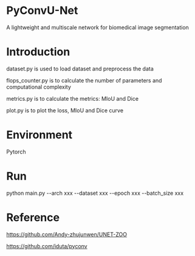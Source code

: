 # PyConvU-Net
A lightweight and multiscale network for biomedical image segmentation
# Introduction
dataset.py is used to load dataset and preprocess the data 

flops_counter.py is to calculate the number of parameters and computational complexity

metrics.py is to calculate the metrics: MIoU and Dice

plot.py is to plot the loss, MIoU and Dice curve

# Environment
Pytorch
# Run
python main.py --arch xxx --dataset xxx --epoch xxx --batch_size xxx
# Reference
https://github.com/Andy-zhujunwen/UNET-ZOO

https://github.com/iduta/pyconv
